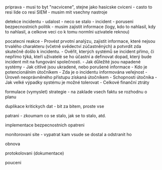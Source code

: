 priprava
	- musi to byt "nacvicene", stejne jako hasicske cviceni
	- casto to resi lide co resi SIEM
	- musim mit vsechny nastroje

detekce incidentu
	- udalost - neco se stalo
	- incident - poruseni bezpecnostnich politik
	- musim zajistit informace (logy, kdo to nahlasil, kdy to nahlasil, a celkove veci co k tomu normlni uzivatele reknou)

pocatecni reakce
	- Provést prvotní analýzu, zajistit informace, které nejsou trvalého charakteru (včetně svědectví zúčastněných) a potvrdit zda skutečně došlo k incidentu.
	- Ověřit, kterých systémů se incident přímo, či nepřímo týká, kteří uživatelé se ho účastní a definovat dopad, který bude incident mít na fungování společnosti.
	- Jak důležité jsou napadené systémy
	- Jak citlivé jsou ukradené, nebo porušené informace
	- Kdo je potencionálním útočníkem
	- Zda je o incidentu informována veřejnost
	- Úroveň neoprávněného přístupu získaná útočníkem
	- Schopnosti útočníka
	- Jak velké výpadky systému je možné tolerovat
	- Celkové finanční ztráty

formulace (vymyslet) strategie
	- na zaklade vsech faktu se rozhodnu o planu

duplikace kritickych dat
	- bit za bitem, proste vse

patrani
	- zkoumam co se stalo, jak se to stalo, atd.

implementace bezpecnostnich opatreni

monitorovani site
	- vypatrat kam vsude se dostal a odstranit ho

obnova

protokolovani (dokumentace)

pouceni